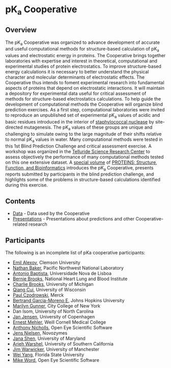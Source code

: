 pK<sub>a</sub> Cooperative
=======

Overview
--------

The pK<sub>a</sub> Cooperative was organized to advance development of accurate and useful computational methods for structure-based calculation of pK<sub>a</sub> values and electrostatic energy in proteins.
The Cooperative brings together laboratories with expertise and interest in theoretical, computational and experimental studies of protein electrostatics.
To improve structure-based energy calculations it is necessary to better understand the physical character and molecular determinants of electrostatic effects.
The Cooperative thus intends to foment experimental research into fundamental aspects of proteins that depend on electrostatic interactions.
It will maintain a depository for experimental data useful for critical assessment of methods for structure-based electrostatics calculations.
To help guide the development of computational methods the Cooperative will organize blind prediction exercises.
As a first step, computational laboratories were invited to reproduce an unpublished set of experimental pK<sub>a</sub> values of acidic and basic residues introduced in the interior of [staphylococcal nuclease](http://en.wikipedia.org/wiki/Micrococcal_nuclease) by site-directed mutagenesis.
The pK<sub>a</sub> values of these groups are unique and challenging to simulate owing to the large magnitude of their shifts relative to normal pK<sub>a</sub> values in water.
Many computational methods were tested in this 1st Blind Prediction Challenge and critical assessment exercise.
A workshop was organized in the [Telluride Science Research Center](http://www.telluridescience.org/) to assess objectively the performance of many computational methods tested on this one extensive dataset.
A [special volume](http://onlinelibrary.wiley.com/doi/10.1002/prot.v79.12/issuetoc) of [PROTEINS: Structure, Function, and Bioinformatics](http://onlinelibrary.wiley.com/journal/10.1002/%28ISSN%291097-0134) introduces the pK<sub>a</sub> Cooperative, presents reports submitted by participants in the blind prediction challenge, and highlights some of the problems in structure-based calculations identified during this exercise.

Contents
--------

* [Data](https://github.com/sobolevnrm/pkacoop/tree/master/data) - Data used by the Cooperative
* [Presentations](https://github.com/sobolevnrm/pkacoop/tree/master/presentations) - Presentations about predictions and other Cooperative-related research

Participants
------------

The following is an incomplete list of pKa cooperative participants:

* [Emil Alexov](http://compbio.clemson.edu/), Clemson University
* [Nathan Baker](http://www.linkedin.com/in/nathanandrewbaker), Pacific Northwest National Laboratory
* [Antonio Baptista](http://www.itqb.unl.pt/~baptista/), Universidade Nova de Lisboa
* [Bernie Brooks](http://www.lobos.nih.gov/cbs/), National Heart Lung and Blood Institute
* [Charlie Brooks](http://brooks.chem.lsa.umich.edu/), University of Michigan
* [Qiang Cui](http://www.chem.wisc.edu/~cui/), University of Wisconsin
* [Paul Czodrowski](https://www.researchgate.net/profile/Paul_Czodrowski/), Merck
* [Bertrand Garcia-Moreno E](http://biophysics.jhu.edu/faculty-pages/garcia-moreno.html), Johns Hopkins University
* [Marilyn Gunner](http://www.sci.ccny.cuny.edu/~gunner/), City College of New York
* Dan Isom, University of North Carolina
* [Jan Jensen](http://synbio.ku.dk/research/researcher_profiles/jan_h_jensen/), University of Copenhagen
* [Ernest Mehler](http://weill.cornell.edu/research/elmehler/), Weill Cornell Medical College
* [Anthony Nicholls](http://www.eyesopen.com/staff), Open Eye Scientific Software
* [Jens Nielsen](https://www.researchgate.net/profile/Jens_Nielsen3/), Novozymes
* [Jana Shen](http://faculty.rx.umaryland.edu/jshen/), University of Maryland
* [Arieh Warshel](http://www.nobelprize.org/nobel_prizes/chemistry/laureates/2013/warshel-facts.html), University of Southern California
* [Jim Warwicker](http://www.manchester.ac.uk/research/j.warwicker/), University of Manchester
* [Wei Yang](http://www.chem.fsu.edu/bio.php?id=56), Florida State University
* [Mike Word](http://www.eyesopen.com/staff), Open Eye Scientific Software






